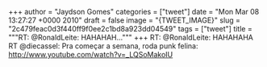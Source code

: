 
+++
author = "Jaydson Gomes"
categories = ["tweet"]
date = "Mon Mar 08 13:27:27 +0000 2010"
draft = false
image = "{TWEET_IMAGE}"
slug = "2c479feac0d3f440ff9f0ee2c1bd8a923dd04549"
tags = ["tweet"]
title = """RT: @RonaldLeite: HAHAHAH..."""
+++
RT: @RonaldLeite: HAHAHAHA RT @diecassel: Pra começar a semana, roda punk felina: http://www.youtube.com/watch?v=_LQSoMakoIU
